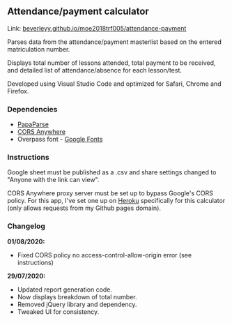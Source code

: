 ## Attendance/payment calculator

Link: [beverleyy.github.io/moe2018trf005/attendance-payment](http://beverleyy.github.io/moe2018trf005/attendance-payment)

Parses data from the attendance/payment masterlist based on the entered matriculation number.

Displays total number of lessons attended, total payment to be received, and detailed list of attendance/absence for each lesson/test.

Developed using Visual Studio Code and optimized for Safari, Chrome and Firefox.

### Dependencies

* [PapaParse](http://www.papaparse.com)
* [CORS Anywhere](https://github.com/Rob--W/cors-anywhere/)
* Overpass font - [Google Fonts](http://fonts.google.com/specimen/Overpass)

### Instructions

Google sheet must be published as a .csv and share settings changed to "Anyone with the link can view". 

CORS Anywhere proxy server must be set up to bypass Google's CORS policy. For this app, I've set one up on [Heroku](https://www.heroku.com/) specifically for this calculator (only allows requests from my Github pages domain).

### Changelog

**01/08/2020:**

* Fixed CORS policy no access-control-allow-origin error (see instructions)

**29/07/2020:**

* Updated report generation code.
* Now displays breakdown of total number.
* Removed jQuery library and dependency.
* Tweaked UI for consistency.
